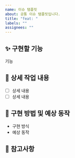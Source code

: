 ```yaml
---
name: 이슈 탬플릿
about: 공통 이슈 탬플릿입니다.
title: "feat: "
labels: ""
assignees: ""
---
```


## ✨ 구현할 기능

기능

## 📝 상세 작업 내용

- [ ] 상세 내용
- [ ] 상세 내용

## 🚧 구현 방법 및 예상 동작

- 구현 방식
- 예상 동작

## 📃 참고사항
